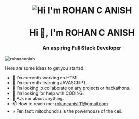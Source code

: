 
<h1 align="center">
  <img alt="Hi I'm ROHAN C ANISH" title="Hi" src="http://readme-typing-svg.herokuapp.com?color=%2335CD45&size=30&lines=Hi%2C+I'm+Rohan+C.+Anish&center=true"> </h1>
<p align="center">
<h1 align="center">Hi 👋, I'm ROHAN C ANISH</h1>
<h3 align="center">An aspiring Full Stack Developer</h3>

<p align="left"> <img src="https://komarev.com/ghpvc/?username=rohancanish&label=Profile%20views&color=0e75b6&style=flat" alt="rohancanish" /> </p>

Here are some ideas to get you started:

- 🔭 I’m currently working on HTML.
- 🌱 I’m currently learning JAVASCRIPT.
- 👯 I’m looking to collaborate on any projects or hackathons.
- 🤔 I’m looking for help with CODING.
- 💬 Ask me about anything.
- 📫 How to reach me: rohancanish11@gmail.com
- ⚡ Fun fact: mitochondria is the powerhouse of the cell.
